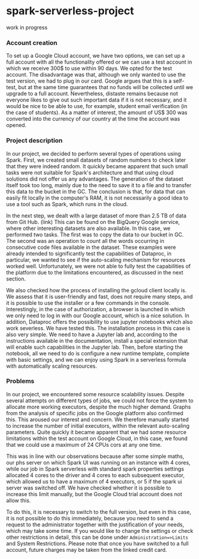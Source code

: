 # spark-serverless-project
work in progress

### Account creation
To set up a Google Cloud account, we have two options, we can set up a full account with all the functionality offered or we can use a test account in which we receive 300\$ to use within 90 days. We opted for the test account. The disadvantage was that, although we only wanted to use the test version, we had to plug in our card. Google argues that this is a self-test, but at the same time guarantees that no funds will be collected until we upgrade to a full account. Nevertheless, distaste remains because not everyone likes to give out such important data if it is not necessary, and it would be nice to be able to use, for example, student email verification (in the case of students). As a matter of interest, the amount of US$ 300 was converted into the currency of our country at the time the account was opened.

### Project description
In our project, we decided to perform several types of operations using Spark. First, we created small datasets of random numbers to check later that they were indeed random. It quickly became apparent that such small tasks were not suitable for Spark's architecture and that using cloud solutions did not offer us any advantages. The generation of the dataset itself took too long, mainly due to the need to save it to a file and to transfer this data to the bucket in the GC. The conclusion is that, for data that can easily fit locally in the computer's RAM, it is not necessarily a good idea to use a tool such as Spark, which runs in the cloud. 

In the next step, we dealt with a large dataset of more than 2.5 TB of data from Git Hub. (link) This can be found on the BigQuery Google service, where other interesting datasets are also available. In this case, we performed two tasks. The first was to copy the data to our bucket in GC. The second was an operation to count all the words occurring in consecutive code files available in the dataset. These examples were already intended to significantly test the capabilities of Dataproc, in particular, we wanted to see if the auto-scaling mechanism for resources worked well. Unfortunately, we were not able to fully test the capabilities of the platform due to the limitations encountered, as discussed in the next section. 

We also checked how the process of installing the gcloud client locally is. We assess that it is user-friendly and fast, does not require many steps, and it is possible to use the installer or a few commands in the console. Interestingly, in the case of authorization, a browser is launched in which we only need to log in with our Google account, which is a nice solution. 
In addition, Dataproc offers the possibility to use jupyter notebooks which also work severless. We have tested this. The installation process in this case is also very simple. We need to have a Jupyter lab and, according to the instructions available in the documentation, install a special extension that will enable such capabilities in the Jupyter lab.
Then, before starting the notebook, all we need to do is configure a new runtime template, complete with basic settings, and we can enjoy using Spark in a serverless formula with automatically scaling resources.
 

### Problems
In our project, we encountered some resource scalability issues. Despite several attempts on different types of jobs, we could not force the system to allocate more working executors, despite the much higher demand. Graphs from the analysis of specific jobs on the Google platform also confirmed this. This aroused our interest and concern. We therefore manually started to increase the number of initial executors, within the relevant auto-scaling parameters. Quite quickly it became apparent that we had some resource limitations within the test account on Google Cloud, in this case, we found that we could use a maximum of 24 CPUs cors at any one time.

This was in line with our observations because after some simple maths, our phs server on which Spark UI was running on an instance with 4 cores, while our job in Spark serverless with standard spark properties settings allocated 4 cores to the driver and 4 cores to each subsequent executor, which allowed us to have a maximum of 4 executors, or 5 if the spark ui server was switched off. We have checked whether it is possible to increase this limit manually, but the Google Cloud trial account does not allow this. 

To do this, it is necessary to switch to the full version, but even in this case, it is not possible to do this immediately, because you need to send a request to the administrator together with the justification of your needs, which may take some time. If you would like to change the settings or check other restrictions in detail, this can be done under `Administration=>Limits` and System Restrictions. Please note that once you have switched to a full account, future charges may be taken from the linked credit card.


